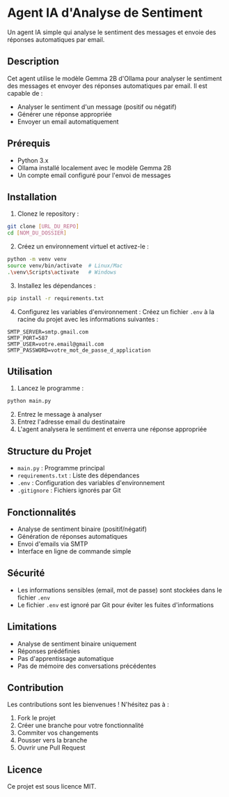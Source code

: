 # Agent IA d'Analyse de Sentiment

Un agent IA simple qui analyse le sentiment des messages et envoie des réponses automatiques par email.

## Description

Cet agent utilise le modèle Gemma 2B d'Ollama pour analyser le sentiment des messages et envoyer des réponses automatiques par email. Il est capable de :

- Analyser le sentiment d'un message (positif ou négatif)
- Générer une réponse appropriée
- Envoyer un email automatiquement

## Prérequis

- Python 3.x
- Ollama installé localement avec le modèle Gemma 2B
- Un compte email configuré pour l'envoi de messages

## Installation

1. Clonez le repository :

```bash
git clone [URL_DU_REPO]
cd [NOM_DU_DOSSIER]
```

2. Créez un environnement virtuel et activez-le :

```bash
python -m venv venv
source venv/bin/activate  # Linux/Mac
.\venv\Scripts\activate   # Windows
```

3. Installez les dépendances :

```bash
pip install -r requirements.txt
```

4. Configurez les variables d'environnement :
   Créez un fichier `.env` à la racine du projet avec les informations suivantes :

```
SMTP_SERVER=smtp.gmail.com
SMTP_PORT=587
SMTP_USER=votre.email@gmail.com
SMTP_PASSWORD=votre_mot_de_passe_d_application
```

## Utilisation

1. Lancez le programme :

```bash
python main.py
```

2. Entrez le message à analyser
3. Entrez l'adresse email du destinataire
4. L'agent analysera le sentiment et enverra une réponse appropriée

## Structure du Projet

- `main.py` : Programme principal
- `requirements.txt` : Liste des dépendances
- `.env` : Configuration des variables d'environnement
- `.gitignore` : Fichiers ignorés par Git

## Fonctionnalités

- Analyse de sentiment binaire (positif/négatif)
- Génération de réponses automatiques
- Envoi d'emails via SMTP
- Interface en ligne de commande simple

## Sécurité

- Les informations sensibles (email, mot de passe) sont stockées dans le fichier `.env`
- Le fichier `.env` est ignoré par Git pour éviter les fuites d'informations

## Limitations

- Analyse de sentiment binaire uniquement
- Réponses prédéfinies
- Pas d'apprentissage automatique
- Pas de mémoire des conversations précédentes

## Contribution

Les contributions sont les bienvenues ! N'hésitez pas à :

1. Fork le projet
2. Créer une branche pour votre fonctionnalité
3. Commiter vos changements
4. Pousser vers la branche
5. Ouvrir une Pull Request

## Licence

Ce projet est sous licence MIT.

